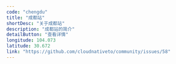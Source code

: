 ```yaml
---
code: "chengdu"
title: "成都站"
shortDesc: "关于成都站"
description: "成都站的简介"
detailButton: "查看详情"
longitude: 104.073
latitude: 30.672
link: "https://github.com/cloudnativeto/community/issues/58"
---
```

